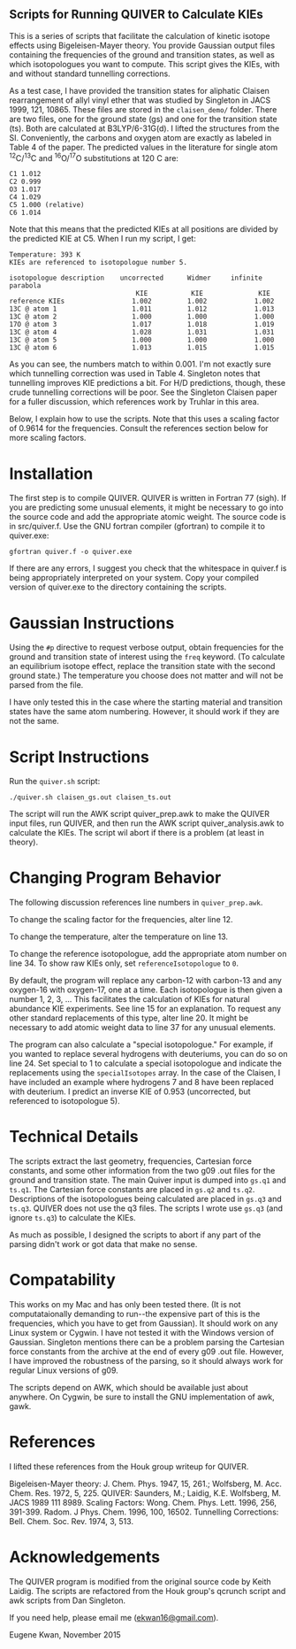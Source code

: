 ## Scripts for Running QUIVER to Calculate KIEs

This is a series of scripts that facilitate the calculation of kinetic isotope effects using
Bigeleisen-Mayer theory.  You provide Gaussian output files containing the frequencies of the
ground and transition states, as well as which isotopologues you want to compute.  This script
gives the KIEs, with and without standard tunnelling corrections.

As a test case, I have provided the transition states for aliphatic Claisen rearrangement of
allyl vinyl ether that was studied by Singleton in JACS 1999, 121, 10865.  These files are
stored in the `claisen_demo/` folder.  There are two files, one for the ground state (gs) and
one for the transition state (ts).  Both are calculated at B3LYP/6-31G(d).  I lifted the
structures from the SI.  Conveniently, the carbons and oxygen atom are exactly as labeled in
Table 4 of the paper.  The predicted values in the literature for single atom <sup>12</sup>C/<sup>13</sup>C and
<sup>16</sup>O/<sup>17</sup>O substitutions at 120 C are:

```
C1 1.012
C2 0.999
O3 1.017
C4 1.029
C5 1.000 (relative)
C6 1.014
```

Note that this means that the predicted KIEs at all positions are divided by the predicted
KIE at C5.  When I run my script, I get:

```
Temperature: 393 K
KIEs are referenced to isotopologue number 5.

isotopologue description    uncorrected      Widmer     infinite parabola
                                KIE           KIE              KIE
reference KIEs                 1.002         1.002            1.002
13C @ atom 1                   1.011         1.012            1.013
13C @ atom 2                   1.000         1.000            1.000
17O @ atom 3                   1.017         1.018            1.019
13C @ atom 4                   1.028         1.031            1.031
13C @ atom 5                   1.000         1.000            1.000
13C @ atom 6                   1.013         1.015            1.015
```

As you can see, the numbers match to within 0.001.  I'm not exactly sure which tunnelling
correction was used in Table 4.  Singleton notes that tunnelling improves KIE predictions
a bit.  For H/D predictions, though, these crude tunnelling corrections will be poor.  See
the Singleton Claisen paper for a fuller discussion, which references work by Truhlar in
this area.

Below, I explain how to use the scripts.  Note that this uses a scaling factor of 0.9614
for the frequencies.  Consult the references section below for more scaling factors.

# Installation

The first step is to compile QUIVER.  QUIVER is written in Fortran 77 (sigh).  If you are
predicting some unusual elements, it might be necessary to go into the source code and add
the appropriate atomic weight.  The source code is in src/quiver.f.  Use the GNU fortran
compiler (gfortran) to compile it to quiver.exe:

`gfortran quiver.f -o quiver.exe`

If there are any errors, I suggest you check that the whitespace in quiver.f is being
appropriately interpreted on your system.  Copy your compiled version of quiver.exe to
the directory containing the scripts.

# Gaussian Instructions

Using the `#p` directive to request verbose output, obtain frequencies for the ground
and transition state of interest using the `freq` keyword.  (To calculate an equilibrium
isotope effect, replace the transition state with the second ground state.)  The
temperature you choose does not matter and will not be parsed from the file.

I have only tested this in the case where the starting material and transition states
have the same atom numbering.  However, it should work if they are not the same.

# Script Instructions

Run the `quiver.sh` script:

`./quiver.sh claisen_gs.out claisen_ts.out`

The script will run the AWK script quiver_prep.awk to make the QUIVER input files,
run QUIVER, and then run the AWK script quiver_analysis.awk to calculate the KIEs.
The script wil abort if there is a problem (at least in theory).

# Changing Program Behavior

The following discussion references line numbers in `quiver_prep.awk`.

To change the scaling factor for the frequencies, alter line 12.

To change the temperature, alter the temperature on line 13.

To change the reference isotopologue, add the appropriate atom number on line 34.  To
show raw KIEs only, set `referenceIsotopologue` to `0`.

By default, the program will replace any carbon-12 with carbon-13 and any oxygen-16
with oxygen-17, one at a time.  Each isotopologue is then given a number 1, 2, 3, ...
This facilitates the calculation of KIEs for natural
abundance KIE experiments.  See line 15 for an explanation.  To request any other
standard replacements of this type, alter line 20.  It might be necessary to add atomic
weight data to line 37 for any unusual elements.

The program can also calculate a
"special isotopologue."  For example, if you wanted to replace several hydrogens with
deuteriums, you can do so on line 24.  Set special to 1 to calculate a special isotopologue
and indicate the replacements using the `specialIsotopes` array.  In the case of the Claisen,
I have included an example where hydrogens 7 and 8 have been replaced with deuterium.  I
predict an inverse KIE of 0.953 (uncorrected, but referenced to isotopologue 5).

# Technical Details

The scripts extract the last geometry, frequencies, Cartesian force constants, and some
other information from the two g09 .out files for the ground and transition state.  The
main Quiver input is dumped into `gs.q1` and `ts.q1`.  The Cartesian force constants are
placed in `gs.q2` and `ts.q2`.  Descriptions of the isotopologues being calculated are
placed in `gs.q3` and `ts.q3`.  QUIVER does not use the q3 files.  The scripts I wrote use
`gs.q3` (and ignore `ts.q3`) to calculate the KIEs.

As much as possible, I designed the scripts to abort if any part of the parsing didn't
work or got data that make no sense.

# Compatability

This works on my Mac and has only been tested there.  (It is not computataionally demanding
to run--the expensive part of this is the frequencies, which you have to get from Gaussian).
It should work on any Linux system or Cygwin.  I have not tested it with the Windows version
of Gaussian.  Singleton mentions there can be a problem parsing the Cartesian force constants
from the archive at the end of every g09 .out file.  However, I have improved the robustness
of the parsing, so it should always work for regular Linux versions of g09.

The scripts depend on AWK, which should be available just about anywhere.  On Cygwin, be
sure to install the GNU implementation of awk, gawk.

# References

I lifted these references from the Houk group writeup for QUIVER.

Bigeleisen-Mayer theory: J. Chem. Phys.  1947, 15, 261.; Wolfsberg, M.  Acc. Chem. Res. 1972, 5, 225.
QUIVER: Saunders, M.; Laidig, K.E. Wolfsberg, M.  JACS 1989 111 8989.
Scaling Factors: Wong.  Chem. Phys. Lett. 1996, 256, 391-399.  Radom.  J Phys. Chem. 1996, 100, 16502.
Tunnelling Corrections: Bell.  Chem. Soc. Rev.  1974, 3, 513.

# Acknowledgements

The QUIVER program is modified from the original source code by Keith Laidig.
The scripts are refactored from the Houk group's qcrunch script and awk scripts from
Dan Singleton.

If you need help, please email me (ekwan16@gmail.com).

Eugene Kwan, November 2015
